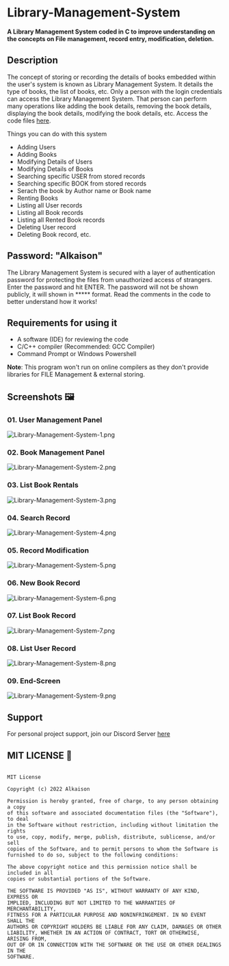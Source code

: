 # Library-Management-System

**A Library Management System coded in C to improve understanding on the concepts on File management, record entry, modification, deletion.**

## Description

The concept of storing or recording the details of books embedded within the user's system is known as Library Management System. It details the type of books, the list of books, etc. Only a person with the login credentials can access the Library Management System. That person can perform many operations like adding the book details, removing the book details, displaying the book details, modifying the book details, etc. Access the code files [here](Project-File/Library-Management-System.c "Library Management System").

Things you can do with this system

- Adding Users
- Adding Books
- Modifying Details  of Users
- Modifying Details of Books
- Searching specific USER from stored records
- Searching specific BOOK from stored records
- Serach the book by Author name or Book name
- Renting Books
- Listing all User records
- Listing all Book records
- Listing all Rented Book records
- Deleting User record
- Deleting Book record, etc.

## Password: "Alkaison"

The Library Management System is secured with a layer of authentication password for protecting the files from unauthorized access of strangers. Enter the password and hit ENTER. The password will not be shown publicly, it will shown in ***** format. Read the comments in the code to better understand how it works!

## Requirements for using it

- A software (IDE) for reviewing the code
- C/C++ compiler (Recommended: GCC Compiler)
- Command Prompt or Windows Powershell

**Note**: This program won't run on online compilers as they don't provide libraries for FILE Management & external storing.

## Screenshots 🖼️

### 01. User Management Panel

![Library-Management-System-1.png](https://i.postimg.cc/bJxT2LhJ/Library-Management-System-1.png)

### 02. Book Management Panel

![Library-Management-System-2.png](https://i.postimg.cc/j2rRMxmc/Library-Management-System-2.png)

### 03. List Book Rentals

![Library-Management-System-3.png](https://i.postimg.cc/g05y0spR/Library-Management-System-3.png)

### 04. Search Record

![Library-Management-System-4.png](https://i.postimg.cc/yddh1G27/Library-Management-System-4.png)

### 05. Record Modification

![Library-Management-System-5.png](https://i.postimg.cc/ZK3Qz9rV/Library-Management-System-5.png)

### 06. New Book Record

![Library-Management-System-6.png](https://i.postimg.cc/SsJZTjSL/Library-Management-System-6.png)

### 07. List Book Record

![Library-Management-System-7.png](https://i.postimg.cc/zffpv3gm/Library-Management-System-7.png)

### 08. List User Record

![Library-Management-System-8.png](https://i.postimg.cc/R0bdH97W/Library-Management-System-8.png)

### 09. End-Screen

![Library-Management-System-9.png](https://i.postimg.cc/Z5bxs0j9/Library-Management-System-9.png)

## Support

For personal project support, join our Discord Server [here](https://discord.gg/dF4PHpA "Byte Hub Discord")

## MIT LICENSE 📔

```LICENSE

MIT License

Copyright (c) 2022 Alkaison

Permission is hereby granted, free of charge, to any person obtaining a copy
of this software and associated documentation files (the "Software"), to deal
in the Software without restriction, including without limitation the rights
to use, copy, modify, merge, publish, distribute, sublicense, and/or sell
copies of the Software, and to permit persons to whom the Software is
furnished to do so, subject to the following conditions:

The above copyright notice and this permission notice shall be included in all
copies or substantial portions of the Software.

THE SOFTWARE IS PROVIDED "AS IS", WITHOUT WARRANTY OF ANY KIND, EXPRESS OR
IMPLIED, INCLUDING BUT NOT LIMITED TO THE WARRANTIES OF MERCHANTABILITY,
FITNESS FOR A PARTICULAR PURPOSE AND NONINFRINGEMENT. IN NO EVENT SHALL THE
AUTHORS OR COPYRIGHT HOLDERS BE LIABLE FOR ANY CLAIM, DAMAGES OR OTHER
LIABILITY, WHETHER IN AN ACTION OF CONTRACT, TORT OR OTHERWISE, ARISING FROM,
OUT OF OR IN CONNECTION WITH THE SOFTWARE OR THE USE OR OTHER DEALINGS IN THE
SOFTWARE.
```
